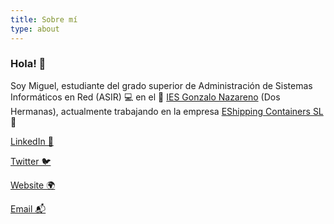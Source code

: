 ```yaml
---
title: Sobre mí
type: about
---
```

### Hola! 👋

Soy Miguel, estudiante del grado superior de Administración de Sistemas Informáticos en Red (ASIR) 💻 en el 🏢 [IES Gonzalo Nazareno](https://github.com/iesgn) (Dos Hermanas), actualmente trabajando en la empresa [EShipping Containers SL](https://www.eshipping.es) 🚢

[LinkedIn 💼](https://linkedin.com/in/dannyverpoort)

[Twitter 🐦](https://twitter.com/miguefigueroa_)

[Website 🌍](https://www.mfecloud.es)

[Email 📬](mailto:miguel@mfecloud.es)

